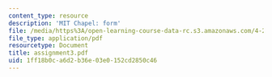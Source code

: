 ```yaml
---
content_type: resource
description: 'MIT Chapel: form'
file: /media/https%3A/open-learning-course-data-rc.s3.amazonaws.com/4-273-introduction-to-design-inquiry-fall-2001/1ff18b0ca6d2b36e03e0152cd2850c46_assignment3.pdf
file_type: application/pdf
resourcetype: Document
title: assignment3.pdf
uid: 1ff18b0c-a6d2-b36e-03e0-152cd2850c46
---
```

